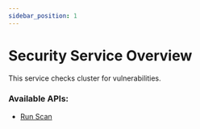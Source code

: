 ```yaml
---
sidebar_position: 1
---
```


# Security Service Overview

This service checks cluster for vulnerabilities.

### Available APIs:
- [Run Scan](./scan.md)
